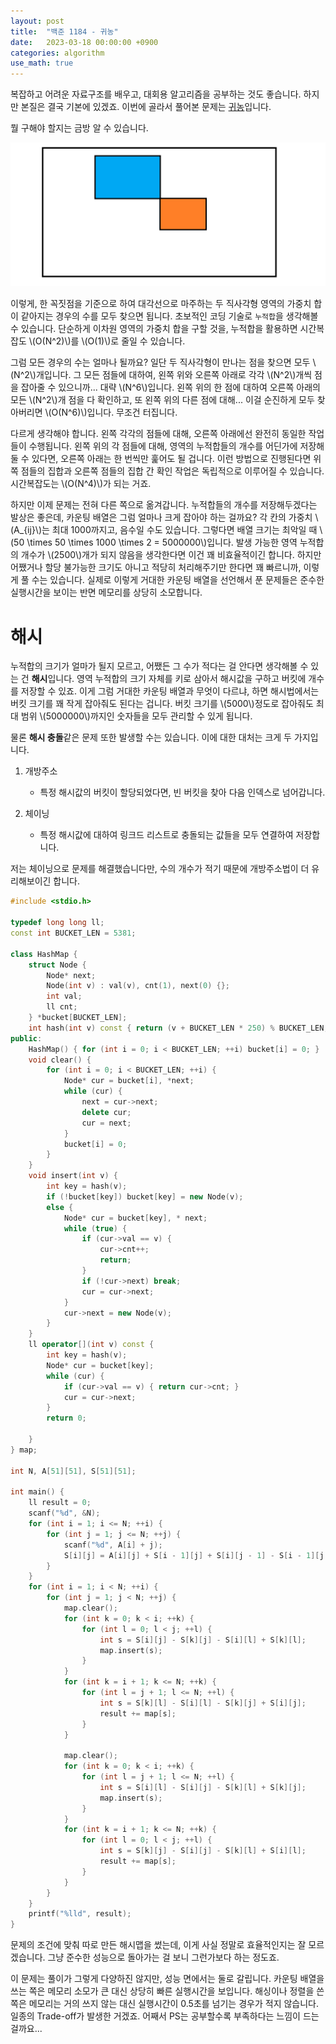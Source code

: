 ```yaml
---
layout: post
title:  "백준 1184 - 귀농"
date:   2023-03-18 00:00:00 +0900
categories: algorithm
use_math: true
---
```


복잡하고 어려운 자료구조를 배우고, 대회용 알고리즘을 공부하는 것도 좋습니다. 하지만 본질은 결국 기본에 있겠죠. 이번에 골라서 풀어본 문제는 [귀농][q]입니다.

뭘 구해야 할지는 금방 알 수 있습니다.

![example](/assets/images/2023-03-18-q1184/example.png)

이렇게, 한 꼭짓점을 기준으로 하여 대각선으로 마주하는 두 직사각형 영역의 가중치 합이 같아지는 경우의 수를 모두 찾으면 됩니다. 초보적인 코딩 기술로 `누적합`을 생각해볼 수 있습니다. 단순하게 이차원 영역의 가중치 합을 구할 것을, 누적합을 활용하면 시간복잡도 \\(O(N^2)\\)를 \\(O(1)\\)로 줄일 수 있습니다.

그럼 모든 경우의 수는 얼마나 될까요? 일단 두 직사각형이 만나는 점을 찾으면 모두 \\(N^2\\)개입니다. 그 모든 점들에 대하여, 왼쪽 위와 오른쪽 아래로 각각 \\(N^2\\)개씩 점을 잡아줄 수 있으니까... 대략 \\(N^6\\)입니다. 왼쪽 위의 한 점에 대하여 오른쪽 아래의 모든 \\(N^2\\)개 점을 다 확인하고, 또 왼쪽 위의 다른 점에 대해... 이걸 순진하게 모두 찾아버리면 \\(O(N^6)\\)입니다. 무조건 터집니다.

다르게 생각해야 합니다. 왼쪽 각각의 점들에 대해, 오른쪽 아래에선 완전히 동일한 작업들이 수행됩니다. 왼쪽 위의 각 점들에 대해, 영역의 누적합들의 개수를 어딘가에 저장해둘 수 있다면, 오른쪽 아래는 한 번씩만 훑어도 될 겁니다. 이런 방법으로 진행된다면 위쪽 점들의 집합과 오른쪽 점들의 집합 간 확인 작업은 독립적으로 이루어질 수 있습니다. 시간복잡도는 \\(O(N^4)\\)가 되는 거죠.

하지만 이제 문제는 전혀 다른 쪽으로 옮겨갑니다. 누적합들의 개수를 저장해두겠다는 발상은 좋은데, 카운팅 배열은 그럼 얼마나 크게 잡아야 하는 걸까요? 각 칸의 가중치 \\(A_{ij}\\)는 최대 1000까지고, 음수일 수도 있습니다. 그렇다면 배열 크기는 최악일 때 \\(50 \times 50 \times 1000 \times 2 = 5000000\\)입니다. 발생 가능한 영역 누적합의 개수가 \\(2500\\)개가 되지 않음을 생각한다면 이건 꽤 비효율적이긴 합니다. 하지만 어쨌거나 할당 불가능한 크기도 아니고 적당히 처리해주기만 한다면 꽤 빠르니까, 이렇게 풀 수는 있습니다. 실제로 이렇게 거대한 카운팅 배열을 선언해서 푼 문제들은 준수한 실행시간을 보이는 반면 메모리를 상당히 소모합니다.

# 해시

누적합의 크기가 얼마가 될지 모르고, 어쨌든 그 수가 적다는 걸 안다면 생각해볼 수 있는 건 **해시**입니다. 영역 누적합의 크기 자체를 키로 삼아서 해시값을 구하고 버킷에 개수를 저장할 수 있죠. 이게 그럼 거대한 카운팅 배열과 무엇이 다르냐, 하면 해시법에서는 버킷 크기를 꽤 작게 잡아줘도 된다는 겁니다. 버킷 크기를 \\(5000\\)정도로 잡아줘도 최대 범위 \\(5000000\\)까지인 숫자들을 모두 관리할 수 있게 됩니다.

물론 **해시 충돌**같은 문제 또한 발생할 수는 있습니다. 이에 대한 대처는 크게 두 가지입니다.

1. 개방주소

	- 특정 해시값의 버킷이 할당되었다면, 빈 버킷을 찾아 다음 인덱스로 넘어갑니다.

2. 체이닝

	- 특정 해시값에 대하여 링크드 리스트로 충돌되는 값들을 모두 연결하여 저장합니다.

저는 체이닝으로 문제를 해결했습니다만, 수의 개수가 적기 때문에 개방주소법이 더 유리해보이긴 합니다.

```cpp
#include <stdio.h>

typedef long long ll;
const int BUCKET_LEN = 5381;

class HashMap {
	struct Node {
		Node* next;
		Node(int v) : val(v), cnt(1), next(0) {};
		int val;
		ll cnt;
	} *bucket[BUCKET_LEN];
	int hash(int v) const { return (v + BUCKET_LEN * 250) % BUCKET_LEN; }
public:
	HashMap() { for (int i = 0; i < BUCKET_LEN; ++i) bucket[i] = 0; }
	void clear() {
		for (int i = 0; i < BUCKET_LEN; ++i) {
			Node* cur = bucket[i], *next;
			while (cur) {
				next = cur->next;
				delete cur;
				cur = next;
			}
			bucket[i] = 0;
		}
	}
	void insert(int v) {
		int key = hash(v);
		if (!bucket[key]) bucket[key] = new Node(v);
		else {
			Node* cur = bucket[key], * next;
			while (true) {
				if (cur->val == v) {
					cur->cnt++;
					return;
				}
				if (!cur->next) break;
				cur = cur->next;
			}
			cur->next = new Node(v);
		}
	}
	ll operator[](int v) const {
		int key = hash(v);
		Node* cur = bucket[key];
		while (cur) {
			if (cur->val == v) { return cur->cnt; }
			cur = cur->next;
		}
		return 0;

	}
} map;

int N, A[51][51], S[51][51];

int main() {
	ll result = 0;
    scanf("%d", &N);
	for (int i = 1; i <= N; ++i) {
		for (int j = 1; j <= N; ++j) {
            scanf("%d", A[i] + j);
			S[i][j] = A[i][j] + S[i - 1][j] + S[i][j - 1] - S[i - 1][j - 1];
		}
	}
	for (int i = 1; i < N; ++i) {
		for (int j = 1; j < N; ++j) {
			map.clear();
			for (int k = 0; k < i; ++k) {
				for (int l = 0; l < j; ++l) {
					int s = S[i][j] - S[k][j] - S[i][l] + S[k][l];
					map.insert(s);
				}
			}
			for (int k = i + 1; k <= N; ++k) {
				for (int l = j + 1; l <= N; ++l) {
					int s = S[k][l] - S[i][l] - S[k][j] + S[i][j];
					result += map[s];
				}
			}

			map.clear();
			for (int k = 0; k < i; ++k) {
				for (int l = j + 1; l <= N; ++l) {
					int s = S[i][l] - S[i][j] - S[k][l] + S[k][j];
					map.insert(s);
				}
			}
			for (int k = i + 1; k <= N; ++k) {
				for (int l = 0; l < j; ++l) {
					int s = S[k][j] - S[i][j] - S[k][l] + S[i][l];
					result += map[s];
				}
			}
		}
	}
    printf("%lld", result);
}
```

문제의 조건에 맞춰 따로 만든 해시맵을 썼는데, 이게 사실 정말로 효율적인지는 잘 모르겠습니다. 그냥 준수한 성능으로 돌아가는 걸 보니 그런가보다 하는 정도죠.

이 문제는 풀이가 그렇게 다양하진 않지만, 성능 면에서는 둘로 갈립니다. 카운팅 배열을 쓰는 쪽은 메모리 소모가 큰 대신 상당히 빠른 실행시간을 보입니다. 해싱이나 정렬을 쓴 쪽은 메모리는 거의 쓰지 않는 대신 실행시간이 0.5초를 넘기는 경우가 적지 않습니다. 일종의 Trade-off가 발생한 거겠죠. 어째서 PS는 공부할수록 부족하다는 느낌이 드는 걸까요...

[q]:https://www.acmicpc.net/problem/1184